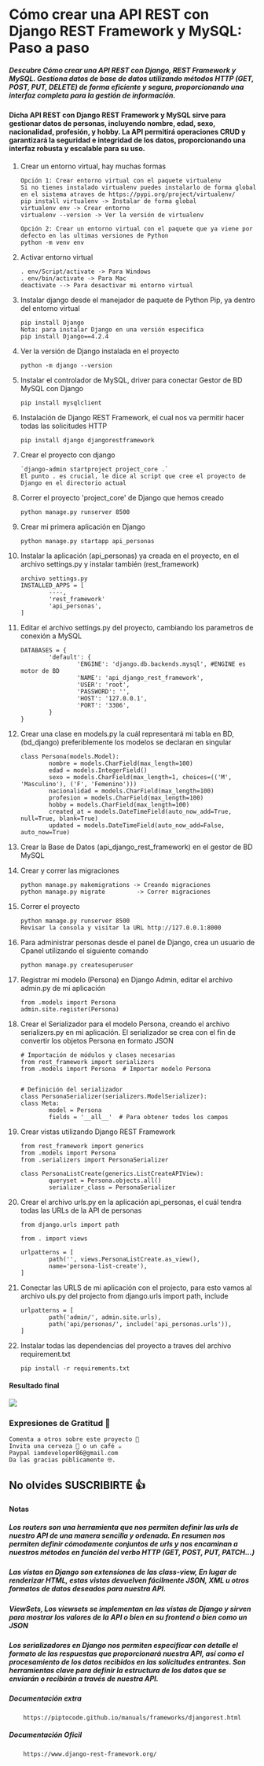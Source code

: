 # Cómo crear una API REST con Django REST Framework y MySQL: Paso a paso

##### Descubre Cómo crear una API REST con Django, REST Framework y MySQL. Gestiona datos de base de datos utilizando métodos HTTP (GET, POST, PUT, DELETE) de forma eficiente y segura, proporcionando una interfaz completa para la gestión de información.

#### Dicha API REST con Django REST Framework y MySQL sirve para gestionar datos de personas, incluyendo nombre, edad, sexo, nacionalidad, profesión, y hobby. La API permitirá operaciones CRUD y garantizará la seguridad e integridad de los datos, proporcionando una interfaz robusta y escalable para su uso.

1.  Crear un entorno virtual, hay muchas formas

        Opción 1: Crear entorno virtual con el paquete virtualenv
        Si no tienes instalado virtualenv puedes instalarlo de forma global en el sistema atraves de https://pypi.org/project/virtualenv/
        pip install virtualenv -> Instalar de forma global
        virtualenv env -> Crear entorno
        virtualenv --version -> Ver la versión de virtualenv

        Opción 2: Crear un entorno virtual con el paquete que ya viene por defecto en las ultimas versiones de Python
        python -m venv env

2.  Activar entorno virtual

        . env/Script/activate -> Para Windows
        . env/bin/activate -> Para Mac
        deactivate --> Para desactivar mi entorno virtual

3.  Instalar django desde el manejador de paquete de Python Pip, ya dentro del entorno virtual

        pip install Django
        Nota: para instalar Django en una versión especifica
        pip install Django==4.2.4

4.  Ver la versión de Django instalada en el proyecto

        python -m django --version

5.  Instalar el controlador de MySQL, driver para conectar Gestor de BD MySQL con Django

        pip install mysqlclient

6.  Instalación de Django REST Framework, el cual nos va permitir hacer todas las solicitudes HTTP

        pip install django djangorestframework

7.  Crear el proyecto con django

        `django-admin startproject project_core .`
        El punto . es crucial, le dice al script que cree el proyecto de Django en el directorio actual

8.  Correr el proyecto 'project_core' de Django que hemos creado

        python manage.py runserver 8500

9.  Crear mi primera aplicación en Django

        python manage.py startapp api_personas

10. Instalar la aplicación (api_personas) ya creada en el proyecto, en el archivo settings.py y instalar también (rest_framework)

        archivo settings.py
        INSTALLED_APPS = [
                ----,
                'rest_framework'
                'api_personas',
        ]

11. Editar el archivo settings.py del proyecto, cambiando los parametros de conexión a MySQL

        DATABASES = {
                'default': {
                        'ENGINE': 'django.db.backends.mysql', #ENGINE es motor de BD
                        'NAME': 'api_django_rest_framework',
                        'USER': 'root',
                        'PASSWORD': '',
                        'HOST': '127.0.0.1',
                        'PORT': '3306',
                }
        }

12. Crear una clase en models.py la cuál representará mi tabla en BD,(bd_django) preferiblemente los modelos
    se declaran en singular

        class Persona(models.Model):
                nombre = models.CharField(max_length=100)
                edad = models.IntegerField()
                sexo = models.CharField(max_length=1, choices=(('M', 'Masculino'), ('F', 'Femenino')))
                nacionalidad = models.CharField(max_length=100)
                profesion = models.CharField(max_length=100)
                hobby = models.CharField(max_length=100)
                created_at = models.DateTimeField(auto_now_add=True, null=True, blank=True)
                updated = models.DateTimeField(auto_now_add=False, auto_now=True)

13. Crear la Base de Datos (api_django_rest_framework) en el gestor de BD MySQL

14. Crear y correr las migraciones

        python manage.py makemigrations -> Creando migraciones
        python manage.py migrate         -> Correr migraciones

15. Correr el proyecto

        python manage.py runserver 8500
        Revisar la consola y visitar la URL http://127.0.0.1:8000

16. Para administrar personas desde el panel de Django, crea un usuario de Cpanel utilizando el siguiente comando

        python manage.py createsuperuser

17. Registrar mi modelo (Persona) en Django Admin, editar el archivo admin.py de mi aplicación

        from .models import Persona
        admin.site.register(Persona)

18. Crear el Serializador para el modelo Persona, creando el archivo serializers.py en mi aplicación. El serializador se crea con el fin de convertir los objetos Persona en formato JSON

        # Importación de módulos y clases necesarias
        from rest_framework import serializers
        from .models import Persona  # Importar modelo Persona


        # Definición del serializador
        class PersonaSerializer(serializers.ModelSerializer):
        class Meta:
                model = Persona
                fields = '__all__'  # Para obtener todos los campos

19. Crear vistas utilizando Django REST Framework

        from rest_framework import generics
        from .models import Persona
        from .serializers import PersonaSerializer

        class PersonaListCreate(generics.ListCreateAPIView):
                queryset = Persona.objects.all()
                serializer_class = PersonaSerializer

20. Crear el archivo urls.py en la aplicación api_personas, el cuál tendra todas las URLs de la API de personas

        from django.urls import path

        from . import views

        urlpatterns = [
                path('', views.PersonaListCreate.as_view(),
                name='persona-list-create'),
        ]

21. Conectar las URLS de mi aplicación con el projecto, para esto vamos al archivo uls.py del projecto
    from django.urls import path, include

        urlpatterns = [
                path('admin/', admin.site.urls),
                path('api/personas/', include('api_personas.urls')),
        ]

22. Instalar todas las dependencias del proyecto a traves del archivo requirement.txt

        pip install -r requirements.txt

#### Resultado final

![](https://raw.githubusercontent.com/urian121/imagenes-proyectos-github/master/Django-REST-framework.png)

### Expresiones de Gratitud 🎁

    Comenta a otros sobre este proyecto 📢
    Invita una cerveza 🍺 o un café ☕
    Paypal iamdeveloper86@gmail.com
    Da las gracias públicamente 🤓.

## No olvides SUSCRIBIRTE 👍

#### Notas

##### Los routers son una herramienta que nos permiten definir las urls de nuestro API de una manera sencilla y ordenada. En resumen nos permiten definir cómodamente conjuntos de urls y nos encaminan a nuestros métodos en función del verbo HTTP (GET, POST, PUT, PATCH...)

##### Las vistas en Django son extensiones de las class-view, En lugar de renderizar HTML, estas vistas devuelven fácilmente JSON, XML u otros formatos de datos deseados para nuestra API.

##### ViewSets, Los viewsets se implementan en las vistas de Django y sirven para mostrar los valores de la API o bien en su frontend o bien como un JSON

##### Los serializadores en Django nos permiten especificar con detalle el formato de las respuestas que proporcionará nuestra API, así como el procesamiento de los datos recibidos en las solicitudes entrantes. Son herramientas clave para definir la estructura de los datos que se enviarán o recibirán a través de nuestra API.

##### Documentación extra

        https://piptocode.github.io/manuals/frameworks/djangorest.html

##### Documentación Oficil

        https://www.django-rest-framework.org/
